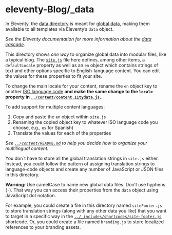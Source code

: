 # eleventy-Blog/\_data

In Eleventy, the [data directory](https://www.11ty.dev/docs/config/#directory-for-global-data-files) is meant for [global data](https://www.11ty.dev/docs/data-global/), making them available to all templates via Eleventy’s `data` object.

_See the Eleventy documentation for more information about the [data cascade](https://www.11ty.dev/docs/data-cascade/)._

This directory shows _one way_ to organize global data into modular files, like a typical blog. The [`site.js`](https://github.com/andrewpap22/andreaspappas/blob/main/_data/site.js) file here defines, among other items, a `defaultLocale` property as well as an `en` object which contains strings of text and other options specific to English-language content. You can edit the values for these properties to fit your site.

To change the main locale for your content, rename the `en` object key to another [ISO language code](https://www.loc.gov/standards/iso639-2/php/code_list.php) **and make the same change to the `locale` property in [`../content/content.11tydata.js`](https://github.com/andrewpap22/andreaspappas/blob/main/content/content.11tydata.js).**.

To add support for multiple content languages:

1. Copy and paste the `en` object within `site.js`
1. Renaming the copied object key to whatever ISO language code you choose, e.g., `es` for Spanish)
1. Translate the values for each of the properties

_See [`../content/README.md`](https://github.com/andrewpap22/andreaspappas/blob/main/content/README.md) to help you decide how to organize your multilingual content._

You don´t have to store all the global translation strings in `site.js` either. Instead, you could follow the pattern of assigning translation strings to language-code objects and create any number of JavaScript or JSON files in this directory.

**Warning:** Use camelCase to name new global data files. Don’t use hyphens (`-`). That way you can access their properties from the `data` object using JavaScript dot notation.

For example, you could create a file in this directory named `siteFooter.js` to store translation strings (along with any other data you like) that you want to target in a specific way in the [`../_includes/shortcodes/site-footer.js`](https://github.com/andrewpap22/andreaspappas/blob/main/_includes/shortcodes/site-footer.js) shortcode. Or, you could create a file named `branding.js` to store localized references to your branding assets.
